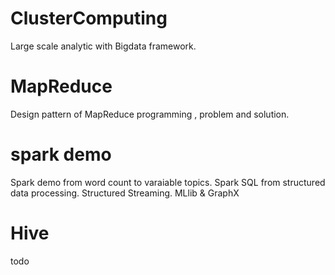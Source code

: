 # ClusterComputing
Large scale analytic with Bigdata framework.

# MapReduce
Design pattern of MapReduce programming , problem and solution.

# spark demo
Spark demo from word count to varaiable topics.
Spark SQL from structured data processing.
Structured Streaming.
MLlib & GraphX

# Hive
todo
